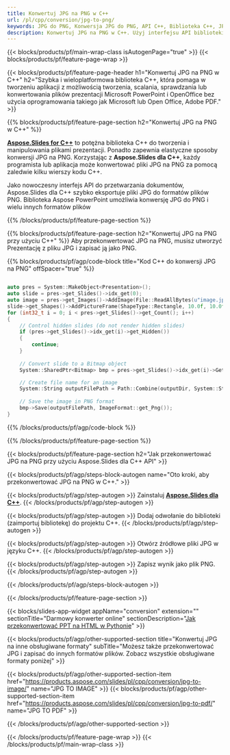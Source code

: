 ```yaml
---
title: Konwertuj JPG na PNG w C++
url: /pl/cpp/conversion/jpg-to-png/
keywords: JPG do PNG, Konwersja JPG do PNG, API C++, Biblioteka C++, JPG, PNG
description: Konwertuj JPG na PNG w C++. Użyj interfejsu API biblioteki C++, aby przekonwertować pliki JPG na pliki PNG
---
```


{{< blocks/products/pf/main-wrap-class isAutogenPage="true" >}}
{{< blocks/products/pf/feature-page-wrap >}}

{{< blocks/products/pf/feature-page-header h1="Konwertuj JPG na PNG w C++" h2="Szybka i wieloplatformowa biblioteka C++, która pomaga w tworzeniu aplikacji z możliwością tworzenia, scalania, sprawdzania lub konwertowania plików prezentacji Microsoft PowerPoint i OpenOffice bez użycia oprogramowania takiego jak Microsoft lub Open Office, Adobe PDF." >}}

{{% blocks/products/pf/feature-page-section h2="Konwertuj JPG na PNG w C++" %}}

[**Aspose.Slides for C++**](https://products.aspose.com/slides/pl/cpp/) to potężna biblioteka C++ do tworzenia i manipulowania plikami prezentacji. Ponadto zapewnia elastyczne sposoby konwersji JPG na PNG. Korzystając z **Aspose.Slides dla C++**, każdy programista lub aplikacja może konwertować pliki JPG na PNG za pomocą zaledwie kilku wierszy kodu C++.

Jako nowoczesny interfejs API do przetwarzania dokumentów, Aspose.Slides dla C++ szybko eksportuje pliki JPG do formatów plików PNG. Biblioteka Aspose PowerPoint umożliwia konwersję JPG do PNG i wielu innych formatów plików

{{% /blocks/products/pf/feature-page-section %}}

{{% blocks/products/pf/feature-page-section  h2="Konwertuj JPG na PNG przy użyciu C++" %}}
Aby przekonwertować JPG na PNG, musisz utworzyć Prezentację z pliku JPG i zapisać ją jako PNG.

{{% blocks/products/pf/agp/code-block title="Kod C++ do konwersji JPG na PNG" offSpacer="true" %}}

```cpp

auto pres = System::MakeObject<Presentation>();
auto slide = pres->get_Slides()->idx_get(0);
auto image = pres->get_Images()->AddImage(File::ReadAllBytes(u"image.jpg"));
slide->get_Shapes()->AddPictureFrame(ShapeType::Rectangle, 10.0f, 10.0f, 100.0f, 100.0f, image);
for (int32_t i = 0; i < pres->get_Slides()->get_Count(); i++)
{
    // Control hidden slides (do not render hidden slides)
    if (pres->get_Slides()->idx_get(i)->get_Hidden())
    {
        continue;
    }
    
    // Convert slide to a Bitmap object
    System::SharedPtr<Bitmap> bmp = pres->get_Slides()->idx_get(i)->GetThumbnail(2.f, 2.f);

    // Create file name for an image
    System::String outputFilePath = Path::Combine(outputDir, System::String(u"Slide_") + i + u".png");
    
    // Save the image in PNG format
    bmp->Save(outputFilePath, ImageFormat::get_Png());
}

```


{{% /blocks/products/pf/agp/code-block %}}

{{% /blocks/products/pf/feature-page-section %}}

{{< blocks/products/pf/feature-page-section  h2="Jak przekonwertować JPG na PNG przy użyciu Aspose.Slides dla C++ API" >}}

{{< blocks/products/pf/agp/steps-block-autogen name="Oto kroki, aby przekonwertować JPG na PNG w C++." >}}

{{< blocks/products/pf/agp/step-autogen >}}
Zainstaluj [**Aspose.Slides dla C++**](https://products.aspose.com/slides/pl/cpp/).
{{< /blocks/products/pf/agp/step-autogen >}}

{{< blocks/products/pf/agp/step-autogen >}}
Dodaj odwołanie do biblioteki (zaimportuj bibliotekę) do projektu C++.
{{< /blocks/products/pf/agp/step-autogen >}}

{{< blocks/products/pf/agp/step-autogen >}}
Otwórz źródłowe pliki JPG w języku C++.
{{< /blocks/products/pf/agp/step-autogen >}}

{{< blocks/products/pf/agp/step-autogen >}}
Zapisz wynik jako plik PNG.
{{< /blocks/products/pf/agp/step-autogen >}}

{{< /blocks/products/pf/agp/steps-block-autogen >}}

{{< /blocks/products/pf/feature-page-section >}}

{{< blocks/slides-app-widget  appName="conversion" extension="" sectionTitle="Darmowy konwerter online" sectionDescription="[Jak przekonwertować PPT na HTML w Pythonie](https://products.aspose.com/slides/pl/python-net/conversion/ppt-to-html/)" >}}

{{< blocks/products/pf/agp/other-supported-section title="Konwertuj JPG na inne obsługiwane formaty" subTitle="Możesz także przekonwertować JPG i zapisać do innych formatów plików. Zobacz wszystkie obsługiwane formaty poniżej" >}}

{{< blocks/products/pf/agp/other-supported-section-item href="https://products.aspose.com/slides/pl/cpp/conversion/jpg-to-image/" name="JPG TO IMAGE" >}}
{{< blocks/products/pf/agp/other-supported-section-item href="https://products.aspose.com/slides/pl/cpp/conversion/jpg-to-pdf/" name="JPG TO PDF" >}}


{{< /blocks/products/pf/agp/other-supported-section >}}

{{< /blocks/products/pf/feature-page-wrap >}}
{{< /blocks/products/pf/main-wrap-class >}}